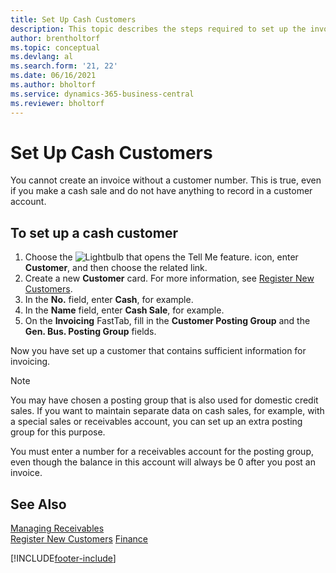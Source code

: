 ```yaml
---
title: Set Up Cash Customers
description: This topic describes the steps required to set up the invoice with a customer number for customers who pay in cash.
author: brentholtorf
ms.topic: conceptual
ms.devlang: al
ms.search.form: '21, 22'
ms.date: 06/16/2021
ms.author: bholtorf
ms.service: dynamics-365-business-central
ms.reviewer: bholtorf
---
```

# Set Up Cash Customers

You cannot create an invoice without a customer number. This is true, even if you make a cash sale and do not have anything to record in a customer account.  

## To set up a cash customer

1. Choose the ![Lightbulb that opens the Tell Me feature.](media/ui-search/search_small.png "Tell me what you want to do") icon, enter **Customer**, and then choose the related link.  
2. Create a new **Customer** card. For more information, see [Register New Customers](sales-how-register-new-customers.md).
3. In the **No.** field, enter **Cash**, for example.  
4. In the **Name** field, enter **Cash Sale**, for example.  
5. On the **Invoicing** FastTab, fill in the **Customer Posting Group** and the **Gen. Bus. Posting Group** fields.  

 Now you have set up a customer that contains sufficient information for invoicing.  

> [!NOTE]  
> You may have chosen a posting group that is also used for domestic credit sales. If you want to maintain separate data on cash sales, for example, with a special sales or receivables account, you can set up an extra posting group for this purpose.  
>
> You must enter a number for a receivables account for the posting group, even though the balance in this account will always be 0 after you post an invoice.  

## See Also

[Managing Receivables](receivables-manage-receivables.md)  
[Register New Customers](sales-how-register-new-customers.md)
[Finance](finance.md)  



[!INCLUDE[footer-include](includes/footer-banner.md)]